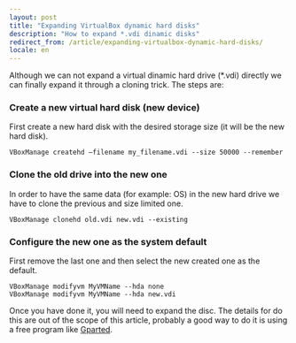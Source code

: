 ```yaml
---
layout: post
title: "Expanding VirtualBox dynamic hard disks"
description: "How to expand *.vdi dinamic disks"
redirect_from: /article/expanding-virtualbox-dynamic-hard-disks/
locale: en
---
```


Although we can not expand a virtual dinamic hard drive (*.vdi) directly we can finally expand it through a cloning trick. The steps are:


### Create a new virtual hard disk (new device)
First create a new hard disk with the desired storage size (it will be the new hard disk).

    VBoxManage createhd –filename my_filename.vdi --size 50000 --remember

### Clone the old drive into the new one
In order to have the same data (for example: OS) in the new hard drive we have to clone the previous and size limited one.

    VBoxManage clonehd old.vdi new.vdi --existing

### Configure the new one as the system default
First remove the last one and then select the new created one as the default.

    VBoxManage modifyvm MyVMName --hda none
    VBoxManage modifyvm MyVMName --hda new.vdi

Once you have done it, you will need to expand the disc. The details for do this are out of the scope of this article, probably a good way to do it is using a free program like [Gparted](http://gparted.sourceforge.net/).